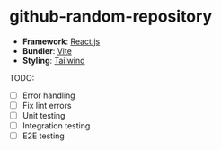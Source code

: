 # github-random-repository

- **Framework**: [React.js](https://react.dev/)
- **Bundler**: [Vite](https://vite.dev/)
- **Styling**: [Tailwind](https://tailwindcss.com/)

TODO:

- [ ] Error handling
- [ ] Fix lint errors
- [ ] Unit testing
- [ ] Integration testing
- [ ] E2E testing
